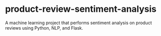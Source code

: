 # product-review-sentiment-analysis
A machine learning project that performs sentiment analysis on product reviews using Python, NLP, and Flask.
